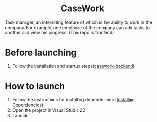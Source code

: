 <h1 align="center">CaseWork</h1>

Task manager, an interesting feature of which is the ability to work in the company. For example, one employee of the company can add tasks to another and view his progress.
(This repo is frontend)

# Before launching
1. Follow the installation and startup steps([casework-backend](https://github.com/fllcker/casework-backend))

# How to launch
1. Follow the instructions for installing dependencies ([Installing Dependencies](https://learn.microsoft.com/ru-ru/windows/apps/windows-app-sdk/set-up-your-development-environment?tabs=cs-vs-community%2Ccpp-vs-community%2Cvs-2022-17-1-a%2Cvs-2022-17-1-b))
2. Open the project in Visual Studio 22
3. Launch

